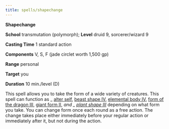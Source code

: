 ```yaml
---
title: spells/shapechange
---
```

 **Shapechange**

**School** transmutation (polymorph); **Level** druid 9, sorcerer/wizard 9

**Casting Time** 1 standard action

**Components** V, S, F (jade circlet worth 1,500 gp)

**Range** personal

**Target** you

**Duration** 10 min./level (D)

This spell allows you to take the form of a wide variety of creatures. This spell can function as _ [alter self](alterSelf.md#_alter-self), [beast shape IV](spells/beastShape.md#_beast-shape-iv), [elemental body IV](elementalBody.md#_elemental-body-iv), [form of the dragon III](formOfTheDragon.md#_form-of-the-dragon-iii), [giant form II](giantForm.md#_giant-form-ii), _and _ [plant shape III](plantShape.md#_plant-shape-iii)_ depending on what form you take. You can change form once each round as a free action. The change takes place either immediately before your regular action or immediately after it, but not during the action.

